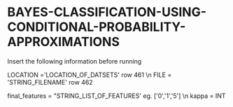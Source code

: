 # BAYES-CLASSIFICATION-USING-CONDITIONAL-PROBABILITY-APPROXIMATIONS

Insert the following information before running

LOCATION ='LOCATION_OF_DATSETS' row 461 \n
FILE = 'STRING_FILENAME' row 462 

final_features = "STRING_LIST_OF_FEATURES' eg. ['0','1','5'] \n
kappa = INT 
